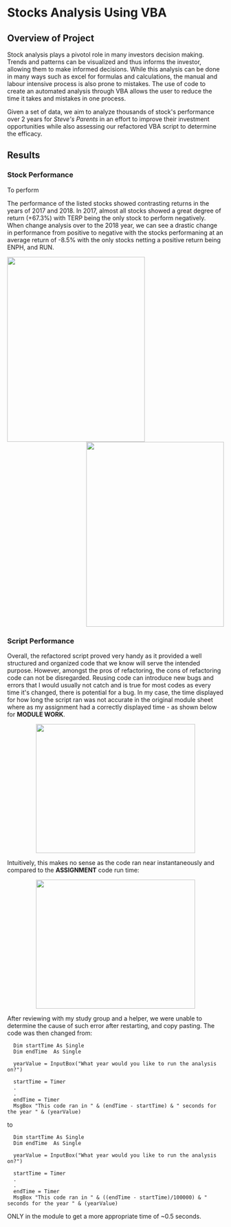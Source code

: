 # Stocks Analysis Using VBA

## Overview of Project

  Stock analysis plays a pivotol role in many investors decision making. Trends and patterns can be visualized and thus informs the investor, allowing them to make informed decisions. While this analysis can be done in many ways such as excel for formulas and calculations, the manual and labour intensive process is also prone to mistakes. The use of code to create an automated analysis through VBA allows the user to reduce the time it takes and mistakes in one process.
  
  Given a set of data, we aim to analyze thousands of stock's performance over 2 years for *Steve's Parents* in an effort to improve their investment opportunities while also assessing our refactored VBA script to determine the efficacy.
## Results

### Stock Performance

To perform


The performance of the listed stocks showed contrasting returns in the years of 2017 and 2018. In 2017, almost all stocks showed a great degree of return (+67.3%) with TERP being the only stock to perform negatively. When change analysis over to the 2018 year, we can see a drastic change in performance from positive to negative with the stocks performaning at an average return of -8.5% with the only stocks netting a positive return being ENPH, and RUN.

<p align="right">
  <img width="320" height="430" src="https://user-images.githubusercontent.com/100324759/158687735-75d5b42a-2871-4509-aaa9-07a0244029d1.PNG"
       align="left">
  <img width="320" height="430" src="https://user-images.githubusercontent.com/100324759/158687693-63936f39-968c-461a-a596-752d0e8e060f.PNG"
</p>

### Script Performance

  Overall, the refactored script proved very handy as it provided a well structured and organized code that we know will serve the intended purpose. However, amongst the pros of refactoring, the cons of refactoring code can not be disregarded. Reusing code can introduce new bugs and errors that I would usually not catch and is true for most codes as every time it's changed, there is potential for a bug. In my case, the time displayed for how long the script ran was not accurate in the original module sheet where as my assignment had a correctly displayed time - as shown below for **MODULE WORK**.
  
  
  <p align = "center">
  <img width="370" height="300" src="https://user-images.githubusercontent.com/100324759/158685633-777bbf85-404d-418f-80e6-bba9b5309068.PNG">
 </p>

Intuitively, this makes no sense as the code ran near instantaneously and compared to the **ASSIGNMENT** code run time:


<p align = "center">
  <img width="370" height="300" src="https://user-images.githubusercontent.com/100324759/158686448-942f4c28-a042-495f-a1cb-9dff066b3a82.PNG"
 </p>

  After reviewing with my study group and a helper, we were unable to determine the cause of such error after restarting, and copy pasting. The code was then changed from:
  
  ```
    Dim startTime As Single
    Dim endTime  As Single

    yearValue = InputBox("What year would you like to run the analysis on?")

    startTime = Timer
    .
    .
    endTime = Timer
    MsgBox "This code ran in " & (endTime - startTime) & " seconds for the year " & (yearValue)

  ```
  
 to
    
  ```
    Dim startTime As Single
    Dim endTime  As Single

    yearValue = InputBox("What year would you like to run the analysis on?")

    startTime = Timer
    .
    .
    endTime = Timer
    MsgBox "This code ran in " & ((endTime - startTime)/100000) & " seconds for the year " & (yearValue)
  ```
ONLY in the module to get a more appropriate time of ~0.5 seconds.
